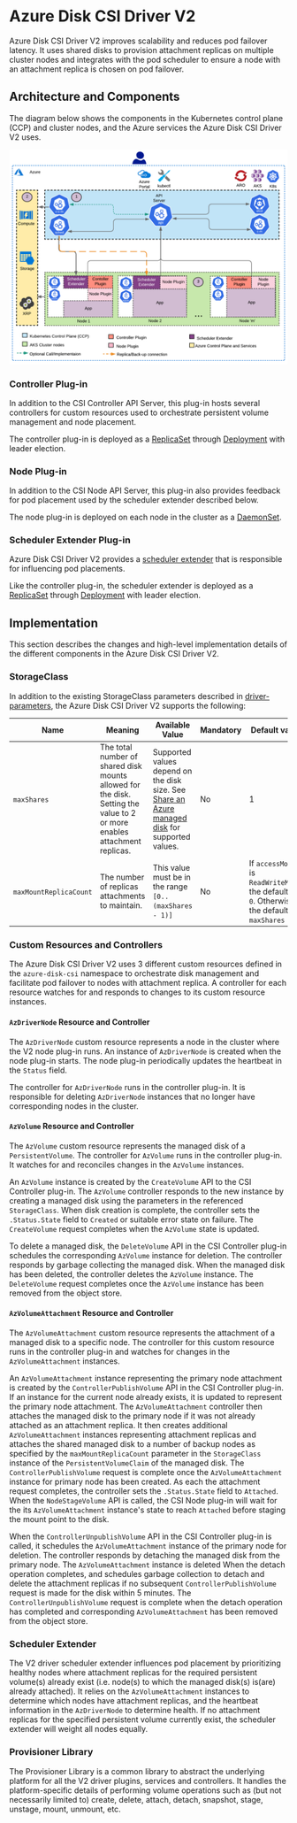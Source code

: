 # Azure Disk CSI Driver V2

Azure Disk CSI Driver V2 improves scalability and reduces pod failover latency. It uses shared disks to provision attachment replicas on multiple cluster nodes and integrates with the pod scheduler to ensure a node with an attachment replica is chosen on pod failover.

## Architecture and Components

The diagram below shows the components in the Kubernetes control plane (CCP) and cluster nodes, and the Azure services the Azure Disk CSI Driver V2 uses.

![V2 Architecture](images/csi_driver_v2.png)

### Controller Plug-in

In addition to the CSI Controller API Server, this plug-in hosts several controllers for custom resources used to orchestrate persistent volume management and node placement.

The controller plug-in is deployed as a [ReplicaSet](https://kubernetes.io/docs/concepts/workloads/controllers/replicaset/) through [Deployment](https://kubernetes.io/docs/concepts/workloads/controllers/deployment/) with leader election.

### Node Plug-in

In addition to the CSI Node API Server, this plug-in also provides feedback for pod placement used by the scheduler extender described below.

The node plug-in is deployed on each node in the cluster as a [DaemonSet](https://kubernetes.io/docs/concepts/workloads/controllers/daemonset/).

### Scheduler Extender Plug-in

Azure Disk CSI Driver V2 provides a [scheduler extender](https://github.com/kubernetes/community/blob/master/contributors/design-proposals/scheduling/scheduler_extender.md) that is responsible for influencing pod placements.

Like the controller plug-in, the scheduler extender is deployed as a [ReplicaSet](https://kubernetes.io/docs/concepts/workloads/controllers/replicaset/) through [Deployment](https://kubernetes.io/docs/concepts/workloads/controllers/deployment/) with leader election.

## Implementation

This section describes the changes and high-level implementation details of the different components in the Azure Disk CSI Driver V2.

### StorageClass

In addition to the existing StorageClass parameters described in [driver-parameters](driver-parameters.md), the Azure Disk CSI Driver V2 supports the following:

| Name | Meaning  | Available Value | Mandatory | Default value |
|------|----------|-----------------|-----------|---------------|
| `maxShares` | The total number of shared disk mounts allowed for the disk. Setting the value to 2 or more enables attachment replicas. | Supported values depend on the disk size. See [Share an Azure managed disk](https://docs.microsoft.com/en-us/azure/virtual-machines/disks-shared) for supported values. | No | 1 |
| `maxMountReplicaCount` | The number of replicas attachments to maintain. | This value must be in the range `[0..(maxShares - 1)]` | No | If `accessMode` is `ReadWriteMany`, the default is `0`. Otherwise, the default is `maxShares - 1` |

### Custom Resources and Controllers

The Azure Disk CSI Driver V2 uses 3 different custom resources defined in the `azure-disk-csi` namespace to orchestrate disk management and facilitate pod failover to nodes with attachment replica. A controller for each resource watches for and responds to changes to its custom resource instances.

#### `AzDriverNode` Resource and Controller

The `AzDriverNode` custom resource represents a node in the cluster where the V2 node plug-in runs. An instance of `AzDriverNode` is created when the node plug-in starts. The node plug-in periodically updates the heartbeat in the `Status` field.

The controller for `AzDriverNode` runs in the controller plug-in. It is responsible for deleting `AzDriverNode` instances that no longer have corresponding nodes in the cluster.

#### `AzVolume` Resource and Controller

The `AzVolume` custom resource represents the managed disk of a `PersistentVolume`. The controller for `AzVolume` runs in the controller plug-in. It watches for and reconciles changes in the `AzVolume` instances.

An `AzVolume` instance is created by the `CreateVolume` API to the CSI Controller plug-in. The `AzVolume` controller responds to the new instance by creating a managed disk using the parameters in the referenced `StorageClass`. When disk creation is complete, the controller sets the `.Status.State` field to `Created` or suitable error state on failure. The `CreateVolume` request completes when the `AzVolume` state is updated.

To delete a managed disk, the `DeleteVolume` API in the CSI Controller plug-in schedules the corresponding `AzVolume` instance for deletion. The controller responds by garbage collecting the managed disk. When the managed disk has been deleted, the controller deletes the `AzVolume` instance. The `DeleteVolume` request completes once the `AzVolume` instance has been removed from the object store.

#### `AzVolumeAttachment` Resource and Controller

The `AzVolumeAttachment` custom resource represents the attachment of a managed disk to a specific node. The controller for this custom resource runs in the controller plug-in and watches for changes in the `AzVolumeAttachment` instances.

An `AzVolumeAttachment` instance representing the primary node attachment is created by the `ControllerPublishVolume` API in the CSI Controller plug-in. If an instance for the current node already exists, it is updated to represent the primary node attachment. The `AzVolumeAttachment` controller then attaches the managed disk to the primary node if it was not already attached as an attachment replica. It then creates additional `AzVolumeAttachment` instances representing attachment replicas and attaches the shared managed disk to a number of backup nodes as specified by the `maxMountReplicaCount` parameter in the `StorageClass` instance of the `PersistentVolumeClaim` of the managed disk. The `ControllerPublishVolume` request is complete once the `AzVolumeAttachment` instance for primary node has been created. As each the attachment request completes, the controller sets the `.Status.State` field to `Attached`. When the `NodeStageVolume` API is called, the CSI Node plug-in will wait for the its `AzVolumeAttachment` instance's state to reach `Attached` before staging the mount point to the disk.

When the `ControllerUnpublishVolume` API in the CSI Controller plug-in is called, it schedules the `AzVolumeAttachment` instance of the primary node for deletion. The controller responds by detaching the managed disk from the primary node. The `AzVolumeAttachment` instance is deleted When the detach operation completes, and schedules garbage collection to detach and delete the attachment replicas if no subsequent `ControllerPublishVolume` request is made for the disk within 5 minutes. The `ControllerUnpublishVolume` request is complete when the detach operation has completed and corresponding `AzVolumeAttachment` has been removed from the object store.

### Scheduler Extender

The V2 driver scheduler extender influences pod placement by prioritizing healthy nodes where attachment replicas for the required persistent volume(s) already exist (i.e. node(s) to which the managed disk(s) is(are) already attached). It relies on the `AzVolumeAttachment` instances to determine which nodes have attachment replicas, and the heartbeat information in the `AzDriverNode` to determine health. If no attachment replicas for the specified persistent volume currently exist, the scheduler extender will weight all nodes equally.

### Provisioner Library

The Provisioner Library is a common library to abstract the underlying platform for all the V2 driver plugins, services and controllers. It handles the platform-specific details of performing volume operations such as (but not necessarily limited to) create, delete, attach, detach, snapshot, stage, unstage, mount, unmount, etc.
